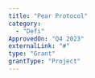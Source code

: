```yaml
---
title: "Pear Protocol"
category:
  - "Defi"
ApprovedOn: "Q4 2023"
externalLink: "#"
type: "Grant"
grantType: "Project"
---
```

